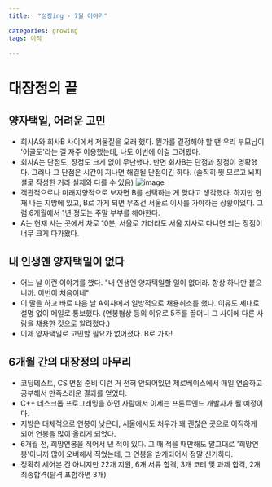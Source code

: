 ```yaml
---
title:	"성장ing - 7월 이야기"

categories: growing
tags: 이직

---
```

# 대장정의 끝

## 양자택일, 어려운 고민
- 회사A와 회사B 사이에서 저울질을 오래 했다. 뭔가를 결정해야 할 땐 우리 부모님이 '어골도'라는 걸 자주 이용했는데, 나도 이번에 이걸 그려봤다.
- 회사A는 단점도, 장점도 크게 없이 무난했다. 반면 회사B는 단점과 장점이 명확했다. 그러나 그 단점은 시간이 지나면 해결될 단점이긴 하다. (솔직히 뭣 모르고 뇌피셜로 작성한 거라 실제와 다를 수 있음)
![image](https://user-images.githubusercontent.com/66999574/128326421-28ac1fcf-78cd-4c86-8761-06fe8dd18085.png)
- 객관적으로나 미래지향적으로 보자면 B를 선택하는 게 맞다고 생각했다. 하지만 현재 나는 지방에 있고, B로 가게 되면 무조건 서울로 이사를 가야하는 상황이었다. 그럼 6개월에서 1년 정도는 주말 부부를 해야한다.
- A는 현재 사는 곳에서 차로 10분, 서울로 가더라도 서울 지사로 다니면 되는 장점이 너무 크게 다가왔다.

## 내 인생엔 양자택일이 없다
- 어느 날 이런 이야기를 했다. "내 인생엔 양자택일할 일이 없더라. 항상 하나만 붙으니까. 이번이 처음이네"
- 이 말을 하고 바로 다음 날 A회사에서 일방적으로 채용취소를 했다. 이유도 제대로 설명 없이 메일로 통보했다. (연봉협상 등의 이유로 5주를 끌더니 그 사이에 다른 사람을 채용한 것으로 알려졌다.)
- 이제 양자택일로 고민할 필요가 없어졌다. B로 가자!

## 6개월 간의 대장정의 마무리
- 코딩테스트, CS 면접 준비 이런 거 전혀 안되어있던 제로베이스에서 매일 연습하고 공부해서 만족스러운 결과를 얻었다.
- C++ 데스크톱 프로그래밍을 하던 사람에서 이제는 프론트엔드 개발자가 될 예정이다.
- 지방은 대체적으로 연봉이 낮은데, 서울에서도 처우가 꽤 괜찮은 곳으로 이직하게 되어 연봉을 많이 올리게 되었다.
- 6개월 전, 희망연봉을 적어서 낸 적이 있다. 그 때 적을 때만해도 말그대로 '희망연봉'이니까 많이 오버해서 적었는데, 그 연봉을 받게되어서 정말 신기하다.
- 정확히 세어본 건 아니지만 22개 지원, 6개 서류 합격, 3개 코테 및 과제 합격, 2개 최종합격(탈격 포함하면 3개)

